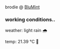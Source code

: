 brodie @ [BluMint](https://www.linkedin.com/company/blumint-io/)

<!--weather_start-->
### working conditions..

weather: light rain 🌧️

temp: 21.39 °C 🥶

<!--weather_end-->
